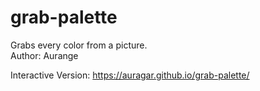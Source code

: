 # grab-palette
Grabs every color from a picture.  
Author: Aurange

Interactive Version: https://auragar.github.io/grab-palette/
